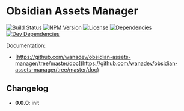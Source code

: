# Obsidian Assets Manager

[![Build Status](https://travis-ci.org/wanadev/obsidian-assets-manager.svg?branch=master)](https://travis-ci.org/wanadev/obsidian-assets-manager)
[![NPM Version](http://img.shields.io/npm/v/obsidian-assets-manager.svg?style=flat)](https://www.npmjs.com/package/obsidian-assets-manager)
[![License](http://img.shields.io/npm/l/obsidian-assets-manager.svg?style=flat)](https://github.com/wanadev/obsidian-assets-manager/blob/master/LICENSE)
[![Dependencies](https://img.shields.io/david/wanadev/obsidian-assets-manager.svg?maxAge=2592000)]()
[![Dev Dependencies](https://img.shields.io/david/dev/wanadev/obsidian-assets-manager.svg?maxAge=2592000)]()


Documentation:

* [https://github.com/wanadev/obsidian-assets-manager/tree/master/doc](https://github.com/wanadev/obsidian-assets-manager/tree/master/doc)


## Changelog

* **0.0.0**: init
